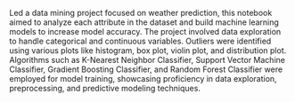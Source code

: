 Led a data mining project focused on weather prediction, this notebook aimed to analyze each attribute in the dataset and build machine learning models to increase model accuracy. The project involved data exploration to handle categorical and continuous variables. Outliers were identified using various plots like histogram, box plot, violin plot, and distribution plot. Algorithms such as K-Nearest Neighbor Classifier, Support Vector Machine Classifier, Gradient Boosting Classifier, and Random Forest Classifier were employed for model training, showcasing proficiency in data exploration, preprocessing, and predictive modeling techniques.
